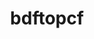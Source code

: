 ---
title: "bdftopcf"
layout: cache
categories: [package, develop-2024-10-13]
meta: {"versions": ["1.1.1"], "compilers": ["gcc@=10.2.1", "gcc@=11.1.0", "gcc@=11.4.0", "oneapi@=2024.2.1"], "oss": ["centos7", "ubuntu20.04", "ubuntu22.04"], "platforms": ["linux"], "targets": ["x86_64_v3"], "stacks": ["data-vis-sdk", "developer-tools-manylinux2014", "e4s", "e4s-oneapi", "root"], "num_specs": 4, "num_specs_by_stack": {"developer-tools-manylinux2014": 1, "root": 4, "data-vis-sdk": 1, "e4s": 1, "e4s-oneapi": 1}}
spec_details: [{"hash": "c5biskdymmfblbf7omta74dsc72mm4ky", "compiler": "gcc@=10.2.1", "versions": ["1.1.1"], "os": "centos7", "platform": "linux", "target": "x86_64_v3", "variants": ["build_system=autotools"], "stacks": ["developer-tools-manylinux2014", "root"], "size": "-", "tarball": "https://binaries.spack.io/develop-2024-10-13/build_cache/linux-centos7-x86_64_v3/gcc-10.2.1/bdftopcf-1.1.1/linux-centos7-x86_64_v3-gcc-10.2.1-bdftopcf-1.1.1-c5biskdymmfblbf7omta74dsc72mm4ky.spack"}, {"hash": "rccxqx3vnplnbyy2a4ton2nsmf2oxu43", "compiler": "gcc@=11.1.0", "versions": ["1.1.1"], "os": "ubuntu20.04", "platform": "linux", "target": "x86_64_v3", "variants": ["build_system=autotools"], "stacks": ["root", "data-vis-sdk"], "size": "-", "tarball": "https://binaries.spack.io/develop-2024-10-13/build_cache/linux-ubuntu20.04-x86_64_v3/gcc-11.1.0/bdftopcf-1.1.1/linux-ubuntu20.04-x86_64_v3-gcc-11.1.0-bdftopcf-1.1.1-rccxqx3vnplnbyy2a4ton2nsmf2oxu43.spack"}, {"hash": "ky5in5zwob56ml7jvw55uyqtmqpruxcj", "compiler": "gcc@=11.4.0", "versions": ["1.1.1"], "os": "ubuntu22.04", "platform": "linux", "target": "x86_64_v3", "variants": ["build_system=autotools"], "stacks": ["e4s", "root"], "size": "-", "tarball": "https://binaries.spack.io/develop-2024-10-13/build_cache/linux-ubuntu22.04-x86_64_v3/gcc-11.4.0/bdftopcf-1.1.1/linux-ubuntu22.04-x86_64_v3-gcc-11.4.0-bdftopcf-1.1.1-ky5in5zwob56ml7jvw55uyqtmqpruxcj.spack"}, {"hash": "snecp6dd5s7z3e2vszkkronlcjcumxs6", "compiler": "oneapi@=2024.2.1", "versions": ["1.1.1"], "os": "ubuntu22.04", "platform": "linux", "target": "x86_64_v3", "variants": ["build_system=autotools"], "stacks": ["e4s-oneapi", "root"], "size": "-", "tarball": "https://binaries.spack.io/develop-2024-10-13/build_cache/linux-ubuntu22.04-x86_64_v3/oneapi-2024.2.1/bdftopcf-1.1.1/linux-ubuntu22.04-x86_64_v3-oneapi-2024.2.1-bdftopcf-1.1.1-snecp6dd5s7z3e2vszkkronlcjcumxs6.spack"}]
---